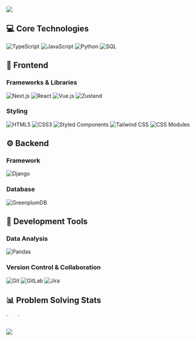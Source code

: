 <div>
  <img src="https://capsule-render.vercel.app/api?type=waving&color=0:004C5C,50:086F83,100:0A9396&height=200&section=header&&animation=fadeIn&fontColor=ffffff" />

## 💻 Core Technologies

![TypeScript](https://img.shields.io/badge/TypeScript-3178C6?style=for-the-badge&logo=typescript&logoColor=white)
![JavaScript](https://img.shields.io/badge/JavaScript-F7DF1E?style=for-the-badge&logo=JavaScript&logoColor=black)
![Python](https://img.shields.io/badge/Python-3776AB?style=for-the-badge&logo=python&logoColor=white)
![SQL](https://img.shields.io/badge/SQL-4479A1?style=for-the-badge&logo=sql&logoColor=white)

## 🎨 Frontend

### Frameworks & Libraries

![Next.js](https://img.shields.io/badge/NEXT.js-000000?style=for-the-badge&logo=nextdotjs&logoColor=white)
![React](https://img.shields.io/badge/React-61DAFB?style=for-the-badge&logo=react&logoColor=black)
![Vue.js](https://img.shields.io/badge/Vue.js-4FC08D?style=for-the-badge&logo=vuedotjs&logoColor=white)
![Zustand](https://img.shields.io/badge/Zustand-4C433C?style=for-the-badge&logoColor=black)

### Styling

![HTML5](https://img.shields.io/badge/HTML5-E34F26?style=for-the-badge&logo=html5&logoColor=white)
![CSS3](https://img.shields.io/badge/CSS3-1572B6?style=for-the-badge&logo=css3&logoColor=white)
![Styled Components](https://img.shields.io/badge/styled--components-DB7093?style=for-the-badge&logo=styledcomponents&logoColor=white)
![Tailwind CSS](https://img.shields.io/badge/Tailwind_CSS-06B6D4?style=for-the-badge&logo=tailwindcss&logoColor=white)
![CSS Modules](https://img.shields.io/badge/CSS_Modules-000000?style=for-the-badge&logo=cssmodules&logoColor=white)

## ⚙️ Backend

### Framework

![Django](https://img.shields.io/badge/django-092E20?style=for-the-badge&logo=django&logoColor=white)

### Database

![GreenplumDB](https://img.shields.io/badge/Greenplum-89B941?style=for-the-badge&logo=data:image/svg+xml;base64,PHN2ZyB4bWxucz0iaHR0cDovL3d3dy53My5vcmcvMjAwMC9zdmciIHZpZXdCb3g9IjAgMCAyNCAyNCI+PC9zdmc+&logoColor=white)

## 🔧 Development Tools

### Data Analysis

![Pandas](https://img.shields.io/badge/Pandas-150458?style=for-the-badge&logo=pandas&logoColor=white)

### Version Control & Collaboration

![Git](https://img.shields.io/badge/Git-F05032?style=for-the-badge&logo=git&logoColor=white)
![GitLab](https://img.shields.io/badge/GitLab-FC6D26?style=for-the-badge&logo=gitlab&logoColor=white)
![Jira](https://img.shields.io/badge/Jira-0052CC?style=for-the-badge&logo=jirasoftware&logoColor=white)

## 📊 Problem Solving Stats

<div style="display: flex; gap: 10px;">
  <a href="https://solved.ac/jykim00324/">
    <img src="http://mazassumnida.wtf/api/v2/generate_badge?boj=jykim00324" width="38%" />
  </a>
  <a href="https://leetcode.com/jykim00324/">
    <img src="https://leetcard.jacoblin.cool/jykim00324?theme=dark" width="46%" />
  </a>
</div>

<br />

<div>
  <img src="https://capsule-render.vercel.app/api?type=waving&color=0:004C5C,50:086F83,100:0A9396&height=200&section=footer" />
</div>
</div>

